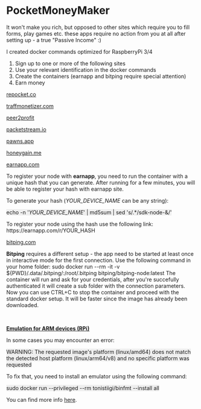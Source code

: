 # PocketMoneyMaker

<p>It won&apos;t make you rich, but opposed to other sites which require you to fill forms, play games etc. these apps require no action from you at all after setting up - a true &quot;Passive Income&quot; :)</p>
<p>I created docker commands optimized for RaspberryPi 3/4</p>
<ol>
    <li>Sign up to one or more of the following sites&nbsp;</li>
    <li>Use your relevant identification in the docker commands&nbsp;</li>
    <li>Create the containers (earnapp and bitping require special attention)&nbsp;</li>
    <li>Earn money</li>
</ol>
<p><a href="https://link.repocket.co/5Tyv" rel="noopener noreferrer" target="_blank">repocket.co</a></p>
<p><a href="https://traffmonetizer.com/?aff=813170" rel="noopener noreferrer" target="_blank">traffmonetizer.com</a></p>
<p><a href="https://p2pr.me/16694610166381f418aa4db" rel="noopener noreferrer" target="_blank">peer2profit</a></p>
<p><a href="https://packetstream.io/?psr=4Xc7" rel="noopener noreferrer" target="_blank">packetstream.io</a></p>
<p><a href="https://pawns.app?r=1062288" rel="noopener noreferrer" target="_blank">pawns.app</a></p>
<p><a href="https://r.honeygain.me/MRGAO7878C" rel="noopener noreferrer" target="_blank">honeygain.me</a></p>
<p><a href="https://earnapp.com/i/paIKIJnU" rel="noopener noreferrer" target="_blank">earnapp.com</a></p>
<p>To register your node with <strong>earnapp</strong>, you need to run the container with a unique hash that you can generate. After running for a few minutes, you will be able to register your hash with earnapp site.</p>
<p>To generate your hash (<em>YOUR_DEVICE_NAME</em> can be any string):</p>
<p><span style="background-color: rgb(239, 239, 239);">echo -n &apos;<em>YOUR_DEVICE_NAME</em>&apos; | md5sum | sed &apos;s/.*/sdk-node-&amp;/&apos;</span></p>
<p>To register your node using the hash use the following link: https://earnapp.com/r/YOUR_HASH</p>
<p><a href="https://app.bitping.com?r=a5kAh17b" rel="noopener noreferrer" target="_blank">bitping.com</a></p>
<p><strong>Bitping</strong> requires a different setup - the app need to be started at least once in interactive mode for the first connection. Use the following command in your home folder: sudo docker run --rm -it -v ${PWD}/.data/.bitping/:/root/.bitping bitping/bitping-node:latest The container will run and ask for your credentials, after you&apos;re succefully authenticated it will create a sub folder with the connection parameters. Now you can use CTRL+C to stop the container and proceed with the standard docker setup. It will be faster since the image has already been downloaded.</p>
<p><br></p>
<p><strong><u>Emulation for ARM devices (RPi)</u></strong></p>
<p>In some cases you may encounter an error:</p>
<p><span style="background-color: rgb(239, 239, 239);">WARNING: The requested image&apos;s platform (linux/amd64) does not match the detected host platform (linux/arm64/v8) and no specific platform was requested</span></p>
<p>To fix that, you need to install an emulator using the following command:</p>
<p><span style="background-color: rgb(239, 239, 239);">sudo docker run --privileged --rm tonistiigi/binfmt --install all</span></p>
<p>You can find more info <a href="https://enlear.academy/run-amd64-docker-images-on-an-arm-computer-208929004510" rel="noopener noreferrer" target="_blank">here</a>.</p>
